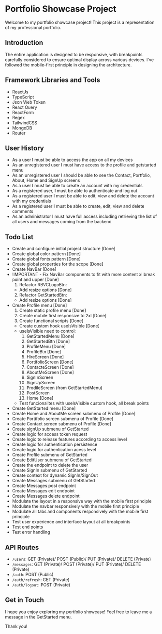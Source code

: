 # Portfolio Showcase Project

Welcome to my portfolio showcase project! This project is a representation of my professional portfolio.

## Introduction

The entire application is designed to be responsive, with breakpoints carefully considered to ensure optimal display across various devices. I've followed the mobile-first principle in designing the architecture.

## Framework Libraries and Tools

- ReactJs
- TypeScript
- Json Web Token
- React Query
- ReactForm
- Regex
- TailwindCSS
- MongoDB
- Router

## User History

- As a user I must be able to access the app on all my devices
- As an unregistered user I must have access to the profile and getstarted menu
- As an unregistered user I should be able to see the Contact, Portfolio, About, Home and SignUp screens
- As a user I must be able to create an account with my credentials
- As a registered user, I must be able to authenticate and log out
- As a registered user I must be able to edit, view and delete the account with my credentials
- As a registered user I must be able to create, edit, view and delete comments
- As an administrator I must have full access including retrieving the list of all users and messages coming from the backend

## Todo List

- Create and configure initial project structure [Done]
- Create global color pattern [Done]
- Create global fonts pattern [Done]
- Create global properties for the scope [Done]
- Create NavBar [Done]
- !IMPORTANT - Fix NavBar components to fit with more content xl break point and upper [Done]
  1.  Refactor RBVCLogoBtn:
    - Add resize options [Done]
  2.  Refactor GetStartedBtn:
    - Add resize options [Done]
- Create Profile menu [Done]
  1. Create static profile menu [Done]
  2. Create mobile first responsive to 2xl [Done]
  3. Create functional scripts [Done]
  - Create custom hook useIsVisible [Done]
  - useIsVisible need to control:
    1.  GetStartedMenu [Done]
    2.  GetStartedBtn [Done]
    3.  ProfileMenu [Done]
    4.  ProfileBtn [Done]
    5.  HireScreen [Done]
    6.  PortifolioScreen [Done]
    7.  ContacteScreen [Done]
    8.  AboutMeScreen [Done]
    9.  SignInScreen
    10. SignUpScreen
    11. ProdileScreen (from GetStartedMenu)
    12. PostScreen
    13. Home [Done]
  - Test funcionalites with useIsVisible custom hook, all break points
- Create GetStarted menu [Done]
- Create Home and AboutMe screen submenu of Profile [Done]
- Create Portifolio screen submenu of Profile [Done]
- Create Contact screen submenu of Profile [Done]
- Create signUp submenu of GetStarted
- Create logic for access token request
- Create logic to release features according to access level
- Create logic for authentication persistence
- Create logic for authentication acess level
- Create Profile submenu of GetStarted
- Create EditUser submenu of GetStarted
- Create the endpoint to delete the user
- Create SignIn submenu of GetStarted
- Create context for dynamic SignIn/SignOut
- Create Messages submenu of GetStarted
- Create Messages post endpoint
- Create Messages edit endpoint
- Create Messages delete endpoint
- Modulate the layout in a responsive way with the mobile first principle
- Modulate the navbar responsively with the mobile first principle
- Modulate all tabs and components responsively with the mobile first principle
- Test user experience and interface layout at all breakpoints
- Test end points
- Test error handling

## API Routes

- `/users`: GET (Private)/ POST (Public)/ PUT (Private)/ DELETE (Private)
- `/messages`: GET (Private)/ POST (Private)/ PUT (Private)/ DELETE (Private)
- `/auth`: POST (Public)
- `/auth/refresh`: GET (Private)
- `/auth/logout`: POST (Private)

## Get in Touch

I hope you enjoy exploring my portfolio showcase! Feel free to leave me a message in the GetStarted menu.

Thank you!
